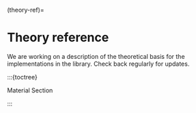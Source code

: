 (theory-ref)=
# Theory reference

We are working on a description of the theoretical basis for the implementations in the library. Check back regularly for updates.

:::{toctree}

Material <material>
Section <section>

:::
